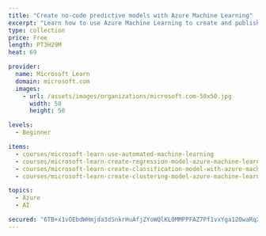 ```yaml
---
title: "Create no-code predictive models with Azure Machine Learning"
excerpt: "Learn how to use Azure Machine Learning to create and publish machine learning models without writing code."
type: collection
price: Free
length: PT3H29M
heat: 69

provider:
  name: Microsoft Learn
  domain: microsoft.com
  images:
    - url: /assets/images/organizations/microsoft.com-50x50.jpg
      width: 50
      height: 50

levels:
  - Beginner

items:
  - courses/microsoft-learn-use-automated-machine-learning
  - courses/microsoft-learn-create-regression-model-azure-machine-learning-designer
  - courses/microsoft-learn-create-classification-model-with-azure-machine-learning-designer
  - courses/microsoft-learn-create-clustering-model-azure-machine-learning-designer

topics:
  - Azure
  - AI

secured: "6TB+x1vOEbdWHmjda3dSnkrHuAfjZYoWQlKL0MMPPFAZ7Pf1vxYga12OwaRqX4e4EcRGCBy/RFML6lCoH9CHesHAKcv4VgX4lnNDyQ0prncJtd4tYv+sSeKltBm93zjWS/bwZ93BQhgYWt56P+M8p5MXoVsxj4m714P/9AinWQjqHTki5dF/bkc+Cpq1HGbYaDaSIhsm7aHrcyyh+y5/OkbjxBP6mKAMg7B739AgBYGS+fmFWdzWU8coLC/0nIqoJG6GZRZZt6MS+4TtQYk+GS0tu5FHqSeF1XmY09D1lYjTddqM8qEXRMlOzjlM7rkl0WqimAwtEeIel+lo6+N7tV2kaCdNEP+Jv5xhnWZeRw0=;00jwfN0wwa+znIYp2rBNaA=="
---
```


